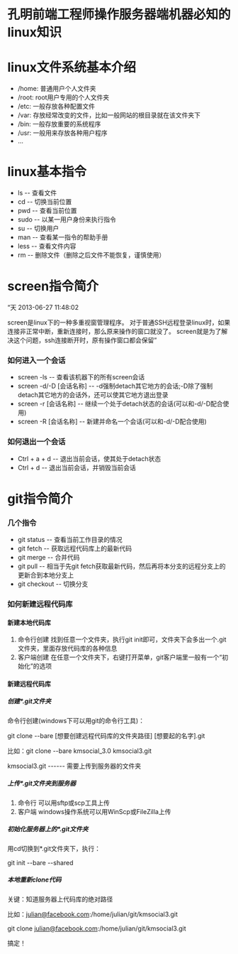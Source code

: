 孔明前端工程师操作服务器端机器必知的linux知识
============


# linux文件系统基本介绍

- /home:  普通用户个人文件夹
- /root:  root用户专用的个人文件夹
- /etc:   一般存放各种配置文件
- /var:   存放经常改变的文件，比如一般网站的根目录就在该文件夹下
- /bin:   一般存放重要的系统程序
- /usr:   一般用来存放各种用户程序
- ...


# linux基本指令

- ls    -- 查看文件
- cd    -- 切换当前位置
- pwd   -- 查看当前位置
- sudo  -- 以某一用户身份来执行指令
- su    -- 切换用户
- man   -- 查看某一指令的帮助手册
- less  -- 查看文件内容
- rm    -- 删除文件（删除之后文件不能恢复，谨慎使用）


# screen指令简介

“天 2013-06-27 11:48:02

screen是linux下的一种多重视窗管理程序。
对于普通SSH远程登录linux时，如果连接非正常中断，重新连接时，那么原来操作的窗口就没了。
screen就是为了解决这个问题，ssh连接断开时，原有操作窗口都会保留”

### 如何进入一个会话

- screen -ls                  -- 查看该机器下的所有screen会话
- screen -d/-D [会话名称]     -- -d强制detach其它地方的会话;-D除了强制detach其它地方的会话外，还可以使其它地方退出登录
- screen -r [会话名称]        -- 继续一个处于detach状态的会话(可以和-d/-D配合使用)
- screen -R [会话名称]        -- 新建并命名一个会话(可以和-d/-D配合使用)


### 如何退出一个会话

- Ctrl + a + d                 -- 退出当前会话，使其处于detach状态
- Ctrl + d                     -- 退出当前会话，并销毁当前会话


# git指令简介


### 几个指令

- git status    -- 查看当前工作目录的情况
- git fetch     -- 获取远程代码库上的最新代码
- git merge     -- 合并代码
- git pull      -- 相当于先git fetch获取最新代码，然后再将本分支的远程分支上的更新合到本地分支上
- git checkout  -- 切换分支


### 如何新建远程代码库

#### 新建本地代码库

1. 命令行创建
   找到任意一个文件夹，执行git init即可，文件夹下会多出一个.git文件夹，里面存放代码库的各种信息
2. 客户端创建
   在任意一个文件夹下，右键打开菜单，git客户端里一般有一个“初始化”的选项


#### 新建远程代码库

##### 创建*.git文件夹

命令行创建(windows下可以用git的命令行工具)：

git clone --bare [想要创建远程代码库的文件夹路径] [想要起的名字].git

比如：git clone --bare kmsocial_3.0 kmsocial3.git

kmsocial3.git ------ 需要上传到服务器的文件夹

##### 上传*.git文件夹到服务器

1. 命令行
   可以用sftp或scp工具上传
2. 客户端
   windows操作系统可以用WinScp或FileZilla上传

##### 初始化服务器上的*.git文件夹

用cd切换到*.git文件夹下，执行：

git init --bare --shared

##### 本地重新clone代码

关键：知道服务器上代码库的绝对路径

比如：julian@facebook.com:/home/julian/git/kmsocial3.git

git clone julian@facebook.com:/home/julian/git/kmsocial3.git

搞定！







